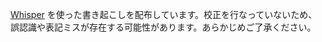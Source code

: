 [Whisper](https://github.com/openai/whisper) を使った書き起こしを配布しています。校正を行なっていないため、誤認識や表記ミスが存在する可能性があります。あらかじめご了承ください。
